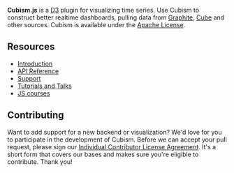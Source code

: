 <b>Cubism.js</b> is a [D3](http://mbostock.github.com/d3/) plugin for visualizing time series. Use Cubism to construct better realtime dashboards, pulling data from [Graphite](/square/cubism/wiki/Graphite), [Cube](/square/cubism/wiki/Cube) and other sources. Cubism is available under the [Apache License](/square/cubism/blob/master/LICENSE).

## Resources

* [Introduction](http://square.github.io/cubism/)
* [API Reference](API-Reference)
* [Support](http://stackoverflow.com/questions/tagged/cubism.js)
* [Tutorials and Talks](Tutorials)
* [JS courses](https://skillcombo.com/topic/javascript/)


## Contributing

Want to add support for a new backend or visualization? We'd love for you to participate in the development of Cubism. Before we can accept your pull request, please sign our [Individual Contributor License Agreement][1]. It's a short form that covers our bases and makes sure you're eligible to contribute. Thank you!

  [1]: https://spreadsheets.google.com/spreadsheet/viewform?formkey=dDViT2xzUHAwRkI3X3k5Z0lQM091OGc6MQ&ndplr=1